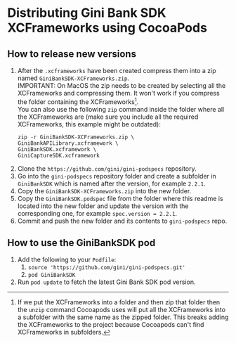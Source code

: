 Distributing Gini Bank SDK XCFrameworks using CocoaPods
======================================================

How to release new versions
---------------------------

1. After the `.xcframeworks` have been created compress them into a zip named `GiniBankSDK-XCFrameworks.zip`.  
   IMPORTANT: On MacOS the zip needs to be created by selecting all the XCFrameworks and compressing them. It won't work
   if you compress the folder containing the XCFrameworks[^1].  
   You can also use the following `zip` command inside the folder where all the XCFrameworks are (make sure you include
   all the required XCFrameworks, this example might be outdated):
   ```
   zip -r GiniBankSDK-XCFrameworks.zip \
   GiniBankAPILibrary.xcframework \
   GiniBankSDK.xcframework \
   GiniCaptureSDK.xcframework
   ```
2. Clone the `https://github.com/gini/gini-podspecs` repository.
3. Go into the `gini-podspecs` repository folder and create a subfolder in `GiniBankSDK` which is named after the
   version, for example `2.2.1`.
4. Copy the `GiniBankSDK-XCFrameworks.zip` into the new folder.
5. Copy the `GiniBankSDK.podspec` file from the folder where this readme is located into the new folder and update the
   version with the corresponding one, for example `spec.version = 2.2.1`.
6. Commit and push the new folder and its contents to `gini-podspecs` repo.

[^1]: If we put the XCFrameworks into a folder and then zip that folder then the `unzip` command Cocoapods uses[^2] will
put all the XCFrameworks into a subfolder with the same name as the zipped folder. This breaks adding the XCFrameworks
to the project because Cocoapods can't find XCFrameworks in subfolders.

[^2]: Cocoapods unzip command: `unzip GiniBankSDK-XCFrameworks.zip -d output-dir`

How to use the GiniBankSDK pod
------------------------------

1. Add the following to your `Podfile`:
   1. `source 'https://github.com/gini/gini-podspecs.git'`
   2. `pod GiniBankSDK`
2. Run `pod update` to fetch the latest Gini Bank SDK pod version.
   